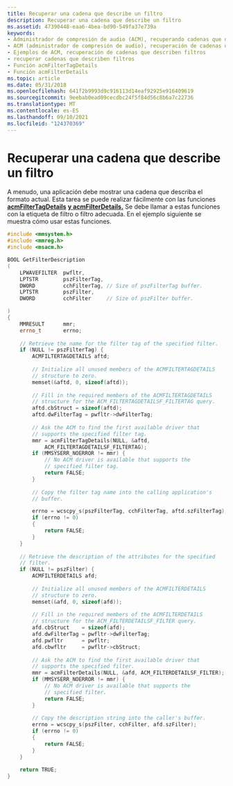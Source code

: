 ```yaml
---
title: Recuperar una cadena que describe un filtro
description: Recuperar una cadena que describe un filtro
ms.assetid: 47390448-eaa6-4bea-bd90-549fa37e739a
keywords:
- Administrador de compresión de audio (ACM), recuperando cadenas que describen filtros
- ACM (administrador de compresión de audio), recuperación de cadenas que describen filtros
- Ejemplos de ACM, recuperación de cadenas que describen filtros
- recuperar cadenas que describen filtros
- Función acmFilterTagDetails
- Función acmFilterDetails
ms.topic: article
ms.date: 05/31/2018
ms.openlocfilehash: 641f2b9993d9c916113d14eaf92925e916409619
ms.sourcegitcommit: 9eebab0ead09cecdbc24f5f84d56c8b6a7c22736
ms.translationtype: MT
ms.contentlocale: es-ES
ms.lasthandoff: 09/10/2021
ms.locfileid: "124370369"
---
```

# <a name="retrieving-a-string-that-describes-a-filter"></a>Recuperar una cadena que describe un filtro

A menudo, una aplicación debe mostrar una cadena que describa el formato actual. Esta tarea se puede realizar fácilmente con las funciones [**acmFilterTagDetails**](/windows/desktop/api/Msacm/nf-msacm-acmfiltertagdetails) [**y acmFilterDetails.**](/windows/desktop/api/Msacm/nf-msacm-acmfilterdetails) Se debe llamar a estas funciones con la etiqueta de filtro o filtro adecuada. En el ejemplo siguiente se muestra cómo usar estas funciones.


```C++
#include <mmsystem.h>
#include <mmreg.h>
#include <msacm.h>

BOOL GetFilterDescription 
( 
    LPWAVEFILTER  pwfltr, 
    LPTSTR        pszFilterTag, 
    DWORD         cchFilterTag, // Size of pszFilterTag buffer.
    LPTSTR        pszFilter,
    DWORD         cchFilter     // Size of pszFilter buffer.

) 
{ 
    MMRESULT      mmr; 
    errno_t       errno;
 
    // Retrieve the name for the filter tag of the specified filter. 
    if (NULL != pszFilterTag) { 
        ACMFILTERTAGDETAILS aftd; 
 
        // Initialize all unused members of the ACMFILTERTAGDETAILS 
        // structure to zero. 
        memset(&aftd, 0, sizeof(aftd)); 
 
        // Fill in the required members of the ACMFILTERTAGDETAILS 
        // structure for the ACM_FILTERTAGDETAILSF_FILTERTAG query. 
        aftd.cbStruct = sizeof(aftd); 
        aftd.dwFilterTag = pwfltr->dwFilterTag; 
 
        // Ask the ACM to find the first available driver that 
        // supports the specified filter tag. 
        mmr = acmFilterTagDetails(NULL, &aftd, 
            ACM_FILTERTAGDETAILSF_FILTERTAG); 
        if (MMSYSERR_NOERROR != mmr) { 
            // No ACM driver is available that supports the 
            // specified filter tag. 
            return FALSE; 
        } 
 
        // Copy the filter tag name into the calling application's 
        // buffer. 

        errno = wcscpy_s(pszFilterTag, cchFilterTag, aftd.szFilterTag); 
        if (errno != 0)
        {
            return FALSE;
        }
    } 
 
    // Retrieve the description of the attributes for the specified 
    // filter. 
    if (NULL != pszFilter) { 
        ACMFILTERDETAILS afd; 
 
        // Initialize all unused members of the ACMFILTERDETAILS 
        // structure to zero. 
        memset(&afd, 0, sizeof(afd)); 
 
        // Fill in the required members of the ACMFILTERDETAILS 
        // structure for the ACM_FILTERDETAILSF_FILTER query. 
        afd.cbStruct    = sizeof(afd); 
        afd.dwFilterTag = pwfltr->dwFilterTag; 
        afd.pwfltr      = pwfltr; 
        afd.cbwfltr     = pwfltr->cbStruct; 
 
        // Ask the ACM to find the first available driver that 
        // supports the specified filter. 
        mmr = acmFilterDetails(NULL, &afd, ACM_FILTERDETAILSF_FILTER); 
        if (MMSYSERR_NOERROR != mmr) { 
            // No ACM driver is available that supports the 
            // specified filter. 
            return FALSE; 
        } 
 
        // Copy the description string into the caller's buffer. 
        errno = wcscpy_s(pszFilter, cchFilter, afd.szFilter); 
        if (errno != 0)
        {
            return FALSE;
        }
    } 
 
    return TRUE; 
}
 
```



 

 




